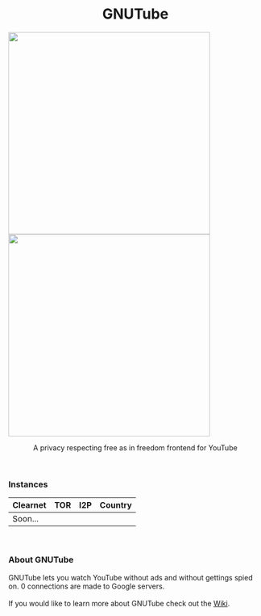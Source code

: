 <h1 align="center">GNUTube</h1>

<p float="left">
  <img src="https://i.imgur.com/CxNqav9.png" width="400">
  <img src="https://i.imgur.com/eZpTB0Q.png" width="400">
</p>

<p align="center">A privacy respecting free as in freedom frontend for YouTube</p>
<br>

### Instances

| Clearnet | TOR | I2P | Country |
|-|-|-|-|
| Soon... | | |  | 

<br>

### About GNUTube
GNUTube lets you watch YouTube without ads and without gettings spied on. 0 connections are made to Google servers.
<br>
<br>
If you would like to learn more about GNUTube check out the [Wiki](https://github.com/hnhx/gnutube/wiki).
